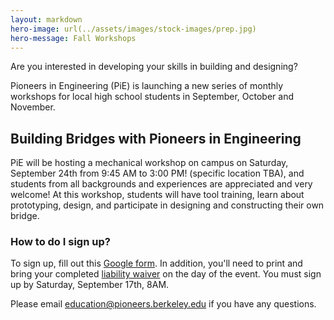```yaml
---
layout: markdown
hero-image: url(../assets/images/stock-images/prep.jpg)
hero-message: Fall Workshops
---
```

Are you interested in developing your skills in building and designing?

Pioneers in Engineering (PiE) is launching a new series of monthly workshops for local high school students in September, October and November.

## Building Bridges with Pioneers in Engineering

PiE will be hosting a mechanical workshop on campus on Saturday, September 24th from 9:45 AM to 3:00 PM! (specific location TBA), and students from all backgrounds and experiences are appreciated and very welcome! At this workshop, students will have tool training, learn about prototyping, design, and participate in designing and constructing their own bridge.

### How to do I sign up?

To sign up, fill out this [Google form](http://bit.ly/2bWhitA). In addition, you'll need to print and bring your completed [liability waiver](https://drive.google.com/file/d/0BxqbRl7Vph-rdTFIeWk2VndHMVk/view) on the day of the event. You must sign up by Saturday, September 17th, 8AM.

Please email [education@pioneers.berkeley.edu](mailto:education@pioneers.berkeley.edu) if you have any questions.

